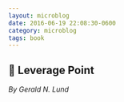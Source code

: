 ```yaml
---
layout: microblog
date: 2016-06-19 22:08:30-0600
category: microblog
tags: book
---
```

## 📖 Leverage Point
*By Gerald N. Lund*
